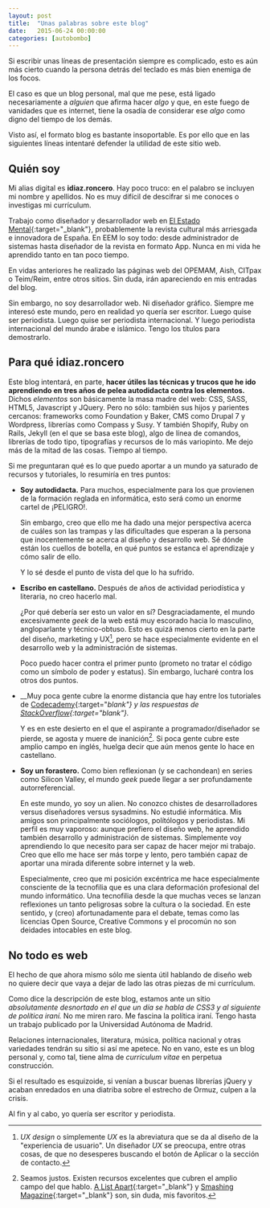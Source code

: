 ```yaml
---
layout: post
title:  "Unas palabras sobre este blog"
date:   2015-06-24 00:00:00
categories: [autobombo]
---
```


Si escribir unas líneas de presentación siempre es complicado, esto es aún más cierto cuando la persona detrás del teclado es más bien enemiga de los focos.

El caso es que un blog personal, mal que me pese, está ligado necesariamente a *alguien* que afirma hacer *algo* y que, en este fuego de vanidades que es internet, tiene la osadía de considerar ese *algo* como digno del tiempo de los demás.

Visto así, el formato blog es bastante insoportable. Es por ello que en las siguientes líneas intentaré defender la utilidad de este sitio web.


## Quién soy

Mi alias digital es __idiaz.roncero__. Hay poco truco: en el palabro se incluyen mi nombre y apellidos. No es muy difícil de descifrar si me conoces o investigas mi currículum.

Trabajo como diseñador y desarrollador web en [El Estado Mental][eem]{:target="_blank"}, probablemente la revista cultural más arriesgada e innovadora de España. En EEM lo soy todo: desde administrador de sistemas hasta diseñador de la revista en formato App. Nunca en mi vida he aprendido tanto en tan poco tiempo. 

En vidas anteriores he realizado las páginas web del OPEMAM, Aish, CITpax o Teim/Reim, entre otros sitios. Sin duda, irán apareciendo en mis entradas del blog.

Sin embargo, no soy desarrollador web. Ni diseñador gráfico. Siempre me interesó este mundo, pero en realidad yo quería ser escritor. Luego quise ser periodista. Luego quise ser periodista internacional. Y luego periodista internacional del mundo árabe e islámico. Tengo los títulos para demostrarlo.

## Para qué idiaz.roncero

Este blog intentará, en parte, __hacer útiles las técnicas y trucos que he ido aprendiendo en tres años de pelea autodidacta contra los elementos.__ Dichos *elementos* son básicamente la masa madre del web: CSS, SASS, HTML5, Javascript y JQuery. Pero no sólo: también sus hijos y parientes cercanos: frameworks como Foundation y Baker, CMS como Drupal 7 y Wordpress, librerías como Compass y Susy. Y también Shopify, Ruby on Rails, Jekyll (en el que se basa este blog), algo de línea de comandos, librerías de todo tipo, tipografías y recursos de lo más variopinto. Me dejo más de la mitad de las cosas. Tiempo al tiempo.

Si me preguntaran qué es lo que puedo aportar a un mundo ya saturado de recursos y tutoriales, lo resumiría en tres puntos:

* __Soy autodidacta.__ 
  Para muchos, especialmente para los que provienen de la formación reglada en informática, esto será como un enorme cartel de ¡PELIGRO!.

  Sin embargo, creo que ello me ha dado una mejor perspectiva acerca de cuáles son las trampas y las dificultades que esperan a la persona que inocentemente se acerca al diseño y desarrollo web. Sé dónde están los cuellos de botella, en qué puntos se estanca el aprendizaje y cómo salir de ello. 

  Y lo sé desde el punto de vista del que lo ha sufrido.

* __Escribo en castellano.__ Después de años de actividad periodística y literaria, no creo hacerlo mal. 

  ¿Por qué debería ser esto un valor en sí? Desgraciadamente, el mundo excesivamente *geek* de la web está muy escorado hacia lo masculino, angloparlante y técnico-obtuso. Esto es quizá menos cierto en la parte del diseño, marketing y UX[^1], pero se hace especialmente evidente en el desarrollo web y la administración de sistemas.

  Poco puedo hacer contra el primer punto (prometo no tratar el código como un símbolo de poder y estatus). Sin embargo, lucharé contra los otros dos puntos.

* __Muy poca gente cubre la enorme distancia que hay entre los tutoriales de [Codecademy][codecademy]{:target="_blank"} y las respuestas de [StackOverflow][stack]{:target="_blank"}.__ 

  Y es en este desierto en el que el aspirante a programador/diseñador se pierde, se agosta y muere de inanición[^2]. Si poca gente cubre este amplio campo en inglés, huelga decir que aún menos gente lo hace en castellano.

* __Soy un forastero.__ Como bien reflexionan (y se cachondean) en series como Silicon Valley, el mundo *geek* puede llegar a ser profundamente autorreferencial.

  En este mundo, yo soy un alien. No conozco chistes de desarrolladores versus diseñadores versus sysadmins. No estudié informática. Mis amigos son principalmente sociólogos, polítólogos y periodistas. Mi perfil es muy vaporoso: aunque prefiero el diseño web, he aprendido también desarrollo y administración de sistemas. Simplemente voy aprendiendo lo que necesito para ser capaz de hacer mejor mi trabajo. Creo que ello me hace ser más torpe y lento, pero también capaz de aportar una mirada diferente sobre internet y la web.

  Especialmente, creo que mi posición excéntrica me hace especialmente consciente de la tecnofilia que es una clara deformación profesional del mundo informático. Una tecnofilia desde la que muchas veces se lanzan reflexiones un tanto peligrosas sobre la cultura o la sociedad. En este sentido, y (creo) afortunadamente para el debate, temas como las licencias Open Source, Creative Commons y el procomún no son deidades intocables en este blog.

[^1]: *UX design* o símplemente *UX* es la abreviatura que se da al diseño de la "experiencia de usuario". Un diseñador *UX* se preocupa, entre otras cosas, de que no desesperes buscando el botón de Aplicar o la sección de contacto.
[^2]: Seamos justos. Existen recursos excelentes que cubren el amplio campo del que hablo. [A List Apart][list]{:target="_blank"} y [Smashing Magazine][smashing]{:target="_blank"} son, sin duda, mis favoritos.

## No todo es web

El hecho de que ahora mismo sólo me sienta útil hablando de diseño web no quiere decir que vaya a dejar de lado las otras piezas de mi currículum.

Como dice la descripción de este blog, estamos ante un sitio *absolutamente desnortado en el que un día se habla de CSS3 y al siguiente de política iraní.* No me miren raro. Me fascina la política iraní. Tengo hasta un trabajo publicado por la Universidad Autónoma de Madrid.

Relaciones internacionales, literatura, música, política nacional y otras variedades tendrán su sitio si así me apetece. No en vano, este es un blog personal y, como tal, tiene alma de *currículum vitae* en perpetua construcción.

Si el resultado es esquizoide, si venían a buscar buenas librerías jQuery y acaban enredados en una diatriba sobre el estrecho de Ormuz, culpen a la crisis.

Al fin y al cabo, yo quería ser escritor y periodista.


[codecademy]:   http://www.codecademy.com
[list]:  		http://www.alistapart.com
[stack]: 		http://www.stackoverflow.com
[smashing]: 	http://www.smashingmagazine.com
[eem]:   		http://www.elestadomental.com
[jekyll-help]: 	https://github.com/jekyll/jekyll-help

